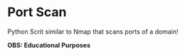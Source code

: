 # Port Scan
Python Scrit similar to Nmap that scans ports of a domain!

**OBS: Educational Purposes**
